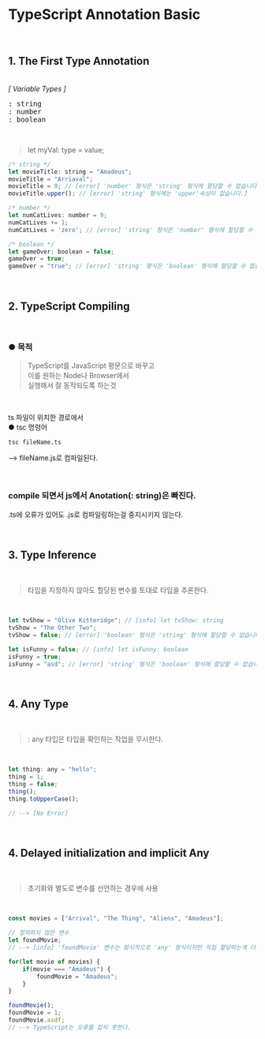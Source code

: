 # TypeScript Annotation Basic
<br>

## 1. The First Type Annotation
<br>
<em>[ Variable Types ]</em>

<pre>
: string
: number
: boolean
</pre>

<br>

> let myVal: type = value;



```js
/* string */
let movieTitle: string = "Amadeus";
movieTitle = "Arriaval";
movieTitle = 9; // [error] 'number' 형식은 'string' 형식에 할당할 수 없습니다.
movieTitle.upper(); // [error] 'string' 형식에는 'upper'속성이 없습니다.]

/* number */
let numCatLives: number = 9;
numCatLives += 1;
numCatLives = 'zero'; // [error] 'string' 형식은 'number' 형식에 할당할 수 없습니다.

/* boolean */
let gameOver: boolean = false;
gameOver = true;
gameOver = "true"; // [error] 'string' 형식은 'boolean' 형식에 할당할 수 없습니다.
```

<br>

## 2. TypeScript Compiling
<br>

### ● 목적
> TypeScript를 JavaScript 평문으로 바꾸고
<br>이를 원하는 Node나 Browser에서
<br>실행해서 잘 동작되도록 하는것

<br>

ts 파일이 위치한 경로에서
<br>
● tsc 명령어 

```console
tsc fileName.ts
```
 --> fileName.js로 컴파일된다. 

<br>

### compile 되면서 js에서 Anotation(: string)은 빠진다. 
.ts에 오류가 있어도 .js로 컴파일링하는걸 중지시키지 않는다.


<br>

## 3. Type Inference
<br>

> 타입을 지정하지 않아도 할당된 변수를 토대로 타입을 추론한다.

<br>

``` js
let tvShow = "Olive Kitteridge"; // [info] let tvShow: string
tvShow = "The Other Two";
tvShow = false; // [error] 'boolean' 형식은 'string' 형식에 할당할 수 없습니다.

let isFunny = false; // [info] let isFunny: boolean
isFunny = true;
isFunny = "asd"; // [error] 'string' 형식은 'boolean' 형식에 할당할 수 없습니다.
```

<br>

## 4. Any Type

<br>

> : any 타입은 타입을 확인하는 작업을 무시한다.

<br>

```js
let thing: any = "hello";
thing = 1;
thing = false; 
thing(); 
thing.toUpperCase();

// --> [No Error]
```

<br>

## 4. Delayed initialization and implicit Any
<br>

> 초기화와 별도로 변수를 선언하는 경우에 사용

<br>

```js
const movies = ["Arrival", "The Thing", "Aliens", "Amadeus"];

// 정의하지 않은 변수
let foundMovie; 
// --> [info] 'foundMovie' 변수는 암시적으로 'any' 형식이지만 직접 할당하는게 더 좋아보입니다.  ex) let foundMovie: string;

for(let movie of movies) {
    if(movie === "Amadeus") {
        foundMovie = "Amadeus";
    }
}

foundMovie();
foundMovie = 1;
foundMovie.asdf;
// --> TypeScript는 오류를 잡지 못한다.
```
